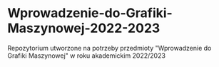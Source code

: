 # Wprowadzenie-do-Grafiki-Maszynowej-2022-2023
Repozytorium utworzone na potrzeby przedmioty "Wprowadzenie do Grafiki Maszynowej" w roku akademickim 2022/2023
